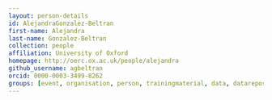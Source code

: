 ```yaml
---
layout: person-details
id: AlejandraGonzalez-Beltran
first-name: Alejandra
last-name: Gonzalez-Beltran
collection: people
affiliation: University of Oxford
homepage: http://oerc.ox.ac.uk/people/alejandra
github_username: agbeltran
orcid: 0000-0003-3499-8262
groups: [event, organisation, person, trainingmaterial, data, datarepositories, standard, tool, community]
---
```

